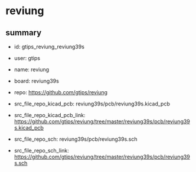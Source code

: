 # reviung
 
## summary 
* id: gtips_reviung_reviung39s
* user: gtips
* name: reviung
* board: reviung39s
* repo: https://github.com/gtips/reviung
* src_file_repo_kicad_pcb: reviung39s/pcb/reviung39s.kicad_pcb
* src_file_repo_kicad_pcb_link: https://github.com/gtips/reviung/tree/master/reviung39s/pcb/reviung39s.kicad_pcb


* src_file_repo_sch: reviung39s/pcb/reviung39s.sch
* src_file_repo_sch_link: https://github.com/gtips/reviung/tree/master/reviung39s/pcb/reviung39s.sch




